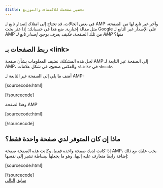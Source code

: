 ```yaml
---
$title: تحضير صفحتك للاكتشاف والتوزيع
---
```


في بعض الحالات، قد تحتاج إلى امتلاك إصدار تابع لـ AMP وآخر غير تابع لها من الصفحة، مثل مقالة إخبارية. ضع هذا في حسبانك: إذا عثر بحث Google على الإصدار غير التابع لـ AMP من تلك الصفحة، *فكيف يعرف بوجود إصدار تابع لـ AMP منها*؟

## ربط الصفحات بـ &lt;link>

لحل هذه المشكلة، نضيف المعلومات بشأن صفحة AMP إلى الصفحة غير التابعة لـ AMP، والعكس صحيح، في شكل علامات `<link>` في `<head>`.

أضف ما يلي إلى الصفحة غير التابعة لـ AMP:

[sourcecode:html]
<link rel="amphtml" href="https://www.example.com/url/to/amp/document.html">
[/sourcecode]

وهذا لصفحة AMP

[sourcecode:html]
<link rel="canonical" href="https://www.example.com/url/to/full/document.html">
[/sourcecode]

## ماذا إن كان المتوفر لدي صفحة واحدة فقط؟

إذا كانت لديك صفحة واحدة فقط، وكانت هذه الصفحة صفحة AMP، يجب عليك مع ذلك إضافة رابط متعارف عليه إليها، وهو ما يجعلها ببساطة تشير إلى نفسها:

[sourcecode:html]
<link rel="canonical" href="https://www.example.com/url/to/amp/document.html">
[/sourcecode]

<div class="prev-next-buttons">
  <a class="button prev-button" href="{{g.doc('/content/docs/getting_started/create/preview_and_validate.md', locale=doc.locale).url.path}}"><span class="arrow-prev">سابق</span></a>
  <a class="button next-button" href="{{g.doc('/content/docs/getting_started/create/publish.md', locale=doc.locale).url.path}}"><span class="arrow-next">التالى</span></a>
</div>
